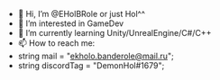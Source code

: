 - 👋 Hi, I’m @EHolBRole or just Hol^^
- 👀 I’m interested in GameDev
- 🌱 I’m currently learning Unity/UnrealEngine/C#/C++
- 📫 How to reach me: 
- string mail = "ekholo.banderole@mail.ru"; 
- string discordTag = "DemonHol#1679";
